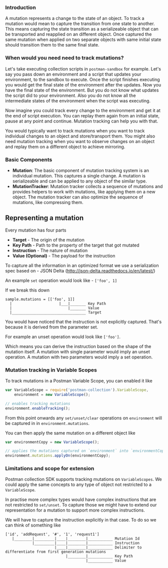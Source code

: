 ### Introduction

A mutation represents a change to the state of an object. To track a mutation would mean to capture the transition from
one state to another. This means capturing the state transition as a serializeable object that can be transported and
reapplied on an different object. Once captured the same mutation when applied on two separate objects with same initial
state should transition them to the same final state.

### When would you need need to track mutations?

Let's take executing collection scripts in `postman-sandbox` for example. Let's say you pass down an environment and a
script that updates your environment, to the sandbox to execute. Once the script finishes executing you would get the
final state of the environment after the updates. Now you have the final state of the environment. But you do not know
what updates the script did to your environment. Also you do not know all the intermediate states of the environment
when the script was executing.

Now imagine you could track every change to the environment and get it at the end of script execution. You can replay
them again from an initial state, pause at any point and continue. Mutation tracking can help you with that.

You would typically want to track mutations when you want to track individual changes to an object and store/transport
them. You might also need mutation tracking when you want to observe changes on an object and replay them on a different
object to achieve mirroring.

### Basic Components

* **Mutation**: The basic component of mutation tracking system is an individual mutation. This captures a single change.
A mutation is serializeable and can be applied to any object of the similar type.
* **MutationTracker**: Mutation tracker collects a sequence of mutations and provides helpers to work with mutations, like
applying them on a new object. The mutation tracker can also optimize the sequence of mutations, like compressing them.

## Representing a mutation

Every mutation has four parts

* **Target**              - The origin of the mutation
* **Key Path**            - Path to the property of the target that got mutated
* **Instruction**         - The nature of mutation
* **Value (Optional)**    - The payload for the instruction

To capture all the information in an optimized format we use a serialization spec based on - JSON Delta (http://json-delta.readthedocs.io/en/latest/)

An example `set` operation would look like - `['foo', 1]`

If we break this down

```
sample.mutations = [['foo', 1]]
  |                     |___|_______ Key Path
  |                         |_______ Value
  |_________________________________ Target
```

You would have noticed that the instruction is not explicitly captured. That's because it is derived from the parameter set.

For example an unset operation would look like `['foo']`.

Which means you can derive the instruction based on the shape of the mutation itself. A mutation with single parameter
would imply an unset operation. A mutation with two parameters would imply a set operation.

### Mutation tracking in Variable Scopes

To track mutations in a Postman Variable Scope, you can enabled it like

```js
var VariableScope = require('postman-collection').VariableScope,
    environment = new VariableScope();

// enables tracking mutations
environment.enableTracking();
```

From this point onwards any `set/unset/clear` operations on `environment` will be captured in in `environment.mutations`.

You can then apply the same mutation on a different object like

```js
var environmentCopy = new VariableScope();

// applies the mutations captured on `environment` into `environmentCopy` making it a mirror
environment.mutations.applyOn(environmentCopy);
```

### Limitations and scope for extension

Postman collection SDK supports tracking mutations on `VariableScopes`. We could apply the same concepts to any type
of object not restricted to a `VariableScope`.

In practise more complex types would have complex instructions that are not restricted to `set/unset`. To capture those
we might have to extend our representation for a mutation to support more complex instructions.

We will have to capture the instruction explicitly in that case. To do so we can think of something like

```
['id', 'addRequest', '#', '1', 'request1']
   |________|_________|____|________|___________ Mutation Id
            |_________|____|________|___________ Instruction
                      |____|________|___________ Delimiter to differentiate from first generation mutations
                           |________|___________ Key Path
                                    |___________ Value
```